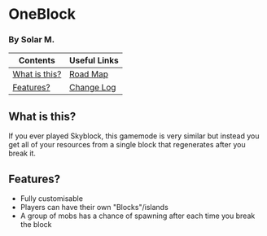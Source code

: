 # OneBlock
### By Solar M.

| Contents | Useful Links |
| -------- | -------- |
| [What is this?](#what-is-this) | [Road Map](ROADMAP.md) |
| [Features?](#features) | [Change Log](CHANGELOG.md)

## What is this?

If you ever played Skyblock, this gamemode is very similar but instead you get all of your resources from a single block that regenerates after you break it.

## Features?

- Fully customisable
- Players can have their own "Blocks"/islands
- A group of mobs has a chance of spawning after each time you break the block